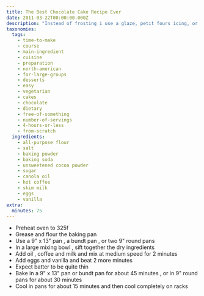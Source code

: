 ```yaml
---
title: The Best Chocolate Cake Recipe Ever
date: 2011-03-22T00:00:00.000Z
description: "Instead of frosting i use a glaze, petit fours icing, or i simply dust the cake with powdered sugar. this is similar to another recipe i found, but i wanted to know the nutritional value of the cake without the frosting, so i am publishing the recipe again. hopefully you will find it useful as well!\r\n\r\nalso, i only use fair trade certified cocoa, sugar, and coffee because of slavery in these industries, you can learn more about this from the not for sale campaign and the cnn freedom project."
taxonomies:
  tags:
    - time-to-make
    - course
    - main-ingredient
    - cuisine
    - preparation
    - north-american
    - for-large-groups
    - desserts
    - easy
    - vegetarian
    - cakes
    - chocolate
    - dietary
    - free-of-something
    - number-of-servings
    - 4-hours-or-less
    - from-scratch
  ingredients:
    - all-purpose flour
    - salt
    - baking powder
    - baking soda
    - unsweetened cocoa powder
    - sugar
    - canola oil
    - hot coffee
    - skim milk
    - eggs
    - vanilla
extra:
  minutes: 75
---
```

 - Preheat oven to 325f
 - Grease and flour the baking pan
 - Use a 9" x 13" pan , a bundt pan , or two 9" round pans
 - In a large mixing bowl , sift together the dry ingredients
 - Add oil , coffee and milk and mix at medium speed for 2 minutes
 - Add eggs and vanilla and beat 2 more minutes
 - Expect batter to be quite thin
 - Bake in a 9" x 13" pan or bundt pan for about 45 minutes , or in 9" round pans for about 30 minutes
 - Cool in pans for about 15 minutes and then cool completely on racks
